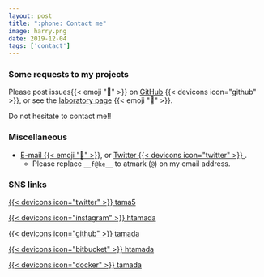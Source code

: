 ```yaml
---
layout: post
title: ":phone: Contact me"
image: harry.png
date: 2019-12-04
tags: ['contact']
---
```


### Some requests to my projects

Please post issues{{< emoji ":speech_balloon:" >}} on [GitHub](https://github.com/tamada/tamada.github.io/issues) {{< devicons icon="github" >}}, or
see the [laboratory page](https://tamadalab.github.io/contact) {{< emoji ":microscope:" >}}. 

Do not hesitate to contact me!!

### Miscellaneous 

* [E-mail {{< emoji ":e-mail:" >}}](mailto:tamada__f@ke__cafebabe.jp), or [Twitter {{< devicons icon="twitter" >}} ](https://twitter.com/tama5).
     * Please replace `__f@ke__` to atmark (`@`) on my email address.

### SNS links

[{{< devicons icon="twitter" >}} tama5](https://twitter.com/tama5)

[{{< devicons icon="instagram" >}} htamada](https://www.instagram.com/htamada/)

[{{< devicons icon="github" >}} tamada](https://github.com/tamada)

[{{< devicons icon="bitbucket" >}} htamada](https://bitbucket.org/htamada)

[{{< devicons icon="docker" >}} tamada](https://hub.docker.com/u/tamada)

